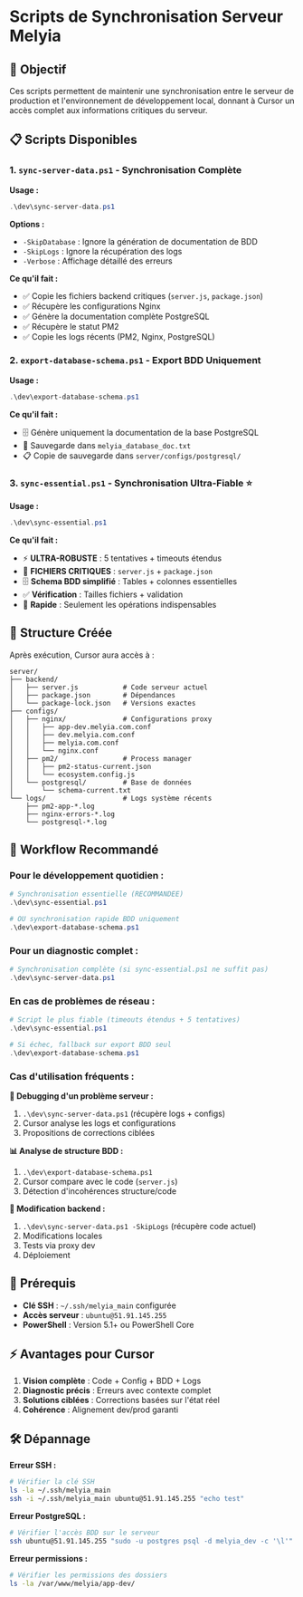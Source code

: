 # Scripts de Synchronisation Serveur Melyia

## 🎯 Objectif

Ces scripts permettent de maintenir une synchronisation entre le serveur de production et l'environnement de développement local, donnant à Cursor un accès complet aux informations critiques du serveur.

## 📋 Scripts Disponibles

### 1. `sync-server-data.ps1` - Synchronisation Complète

**Usage :**

```powershell
.\dev\sync-server-data.ps1
```

**Options :**

- `-SkipDatabase` : Ignore la génération de documentation de BDD
- `-SkipLogs` : Ignore la récupération des logs
- `-Verbose` : Affichage détaillé des erreurs

**Ce qu'il fait :**

- ✅ Copie les fichiers backend critiques (`server.js`, `package.json`)
- ✅ Récupère les configurations Nginx
- ✅ Génère la documentation complète PostgreSQL
- ✅ Récupère le statut PM2
- ✅ Copie les logs récents (PM2, Nginx, PostgreSQL)

### 2. `export-database-schema.ps1` - Export BDD Uniquement

**Usage :**

```powershell
.\dev\export-database-schema.ps1
```

**Ce qu'il fait :**

- 🗄️ Génère uniquement la documentation de la base PostgreSQL
- 📄 Sauvegarde dans `melyia_database_doc.txt`
- 📋 Copie de sauvegarde dans `server/configs/postgresql/`

### 3. `sync-essential.ps1` - Synchronisation Ultra-Fiable ⭐

**Usage :**

```powershell
.\dev\sync-essential.ps1
```

**Ce qu'il fait :**

- ⚡ **ULTRA-ROBUSTE** : 5 tentatives + timeouts étendus
- 🎯 **FICHIERS CRITIQUES** : `server.js` + `package.json`
- 🗄️ **Schema BDD simplifié** : Tables + colonnes essentielles
- ✅ **Vérification** : Tailles fichiers + validation
- 🚀 **Rapide** : Seulement les opérations indispensables

## 📁 Structure Créée

Après exécution, Cursor aura accès à :

```
server/
├── backend/
│   ├── server.js           # Code serveur actuel
│   ├── package.json        # Dépendances
│   └── package-lock.json   # Versions exactes
├── configs/
│   ├── nginx/              # Configurations proxy
│   │   ├── app-dev.melyia.com.conf
│   │   ├── dev.melyia.com.conf
│   │   ├── melyia.com.conf
│   │   └── nginx.conf
│   ├── pm2/                # Process manager
│   │   ├── pm2-status-current.json
│   │   └── ecosystem.config.js
│   └── postgresql/         # Base de données
│       └── schema-current.txt
└── logs/                   # Logs système récents
    ├── pm2-app-*.log
    ├── nginx-errors-*.log
    └── postgresql-*.log
```

## 🚀 Workflow Recommandé

### Pour le développement quotidien :

```powershell
# Synchronisation essentielle (RECOMMANDEE)
.\dev\sync-essential.ps1

# OU synchronisation rapide BDD uniquement
.\dev\export-database-schema.ps1
```

### Pour un diagnostic complet :

```powershell
# Synchronisation complète (si sync-essential.ps1 ne suffit pas)
.\dev\sync-server-data.ps1
```

### En cas de problèmes de réseau :

```powershell
# Script le plus fiable (timeouts étendus + 5 tentatives)
.\dev\sync-essential.ps1

# Si échec, fallback sur export BDD seul
.\dev\export-database-schema.ps1
```

### Cas d'utilisation fréquents :

**🐛 Debugging d'un problème serveur :**

1. `.\dev\sync-server-data.ps1` (récupère logs + configs)
2. Cursor analyse les logs et configurations
3. Propositions de corrections ciblées

**📊 Analyse de structure BDD :**

1. `.\dev\export-database-schema.ps1`
2. Cursor compare avec le code (`server.js`)
3. Détection d'incohérences structure/code

**🔧 Modification backend :**

1. `.\dev\sync-server-data.ps1 -SkipLogs` (récupère code actuel)
2. Modifications locales
3. Tests via proxy dev
4. Déploiement

## 🔐 Prérequis

- **Clé SSH** : `~/.ssh/melyia_main` configurée
- **Accès serveur** : `ubuntu@51.91.145.255`
- **PowerShell** : Version 5.1+ ou PowerShell Core

## ⚡ Avantages pour Cursor

1. **Vision complète** : Code + Config + BDD + Logs
2. **Diagnostic précis** : Erreurs avec contexte complet
3. **Solutions ciblées** : Corrections basées sur l'état réel
4. **Cohérence** : Alignement dev/prod garanti

## 🛠️ Dépannage

**Erreur SSH :**

```bash
# Vérifier la clé SSH
ls -la ~/.ssh/melyia_main
ssh -i ~/.ssh/melyia_main ubuntu@51.91.145.255 "echo test"
```

**Erreur PostgreSQL :**

```bash
# Vérifier l'accès BDD sur le serveur
ssh ubuntu@51.91.145.255 "sudo -u postgres psql -d melyia_dev -c '\l'"
```

**Erreur permissions :**

```bash
# Vérifier les permissions des dossiers
ls -la /var/www/melyia/app-dev/
```

